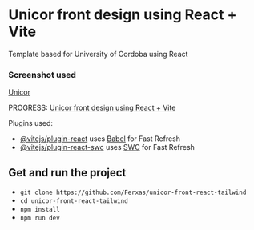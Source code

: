 # Unicor front design using React + Vite

Template based for University of Cordoba using React

### Screenshot used

[Unicor](/screenshots/unicor.jpg "unicor screenshot")

PROGRESS:
[Unicor front design using React + Vite](/screenshots/screenshot.jpg)

Plugins used:

- [@vitejs/plugin-react](https://github.com/vitejs/vite-plugin-react/blob/main/packages/plugin-react/README.md) uses [Babel](https://babeljs.io/) for Fast Refresh
- [@vitejs/plugin-react-swc](https://github.com/vitejs/vite-plugin-react-swc) uses [SWC](https://swc.rs/) for Fast Refresh

## Get and run the project

- `git clone https://github.com/Ferxas/unicor-front-react-tailwind`
- `cd unicor-front-react-tailwind`
- `npm install`
- `npm run dev`
